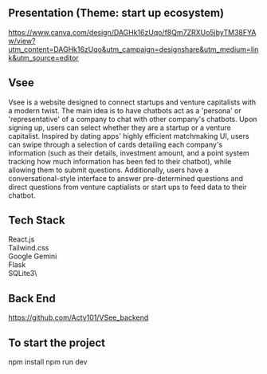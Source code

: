 ## Presentation (Theme: start up ecosystem)
https://www.canva.com/design/DAGHk16zUqo/f8Qm7ZRXUo5jbyTM38FYAw/view?utm_content=DAGHk16zUqo&utm_campaign=designshare&utm_medium=link&utm_source=editor

## Vsee
Vsee is a website designed to connect startups and venture capitalists with a modern twist. The main idea is to have chatbots act as a 'persona' or 'representative' of a company to chat with other company's chatbots. Upon signing up, users can select whether they are a startup or a venture capitalist. Inspired by dating apps' highly efficient matchmaking UI, users can swipe through a selection of cards detailing each company's information (such as their details, investment amount, and a point system tracking how much information has been fed to their chatbot), while allowing them to submit questions. Additionally, users have a conversational-style interface to answer pre-determined questions and direct questions from venture captialists or start ups to feed data to their chatbot.

## Tech Stack
React.js\
Tailwind.css\
Google Gemini\
Flask\
SQLite3\

## Back End
https://github.com/Acty101/VSee_backend

## To start the project
npm install
npm run dev

